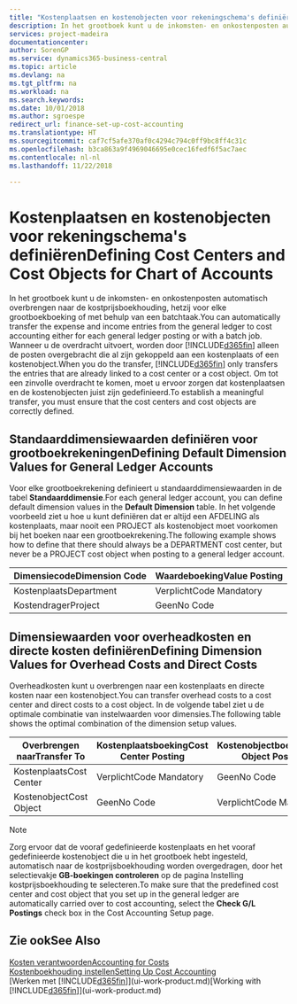 ```yaml
---
title: "Kostenplaatsen en kostenobjecten voor rekeningschema's definiëren | Microsoft Docs"
description: In het grootboek kunt u de inkomsten- en onkostenposten automatisch overbrengen naar de kostprijsboekhouding, hetzij voor elke grootboekboeking of met behulp van een batchtaak. Wanneer u de overdracht uitvoert, worden alleen de posten overgebracht die al zijn gekoppeld aan een kostenplaats of een kostenobject. Om tot een zinvolle overdracht te komen, moet u ervoor zorgen dat kostenplaatsen en de kostenobjecten juist zijn gedefinieerd.
services: project-madeira
documentationcenter: 
author: SorenGP
ms.service: dynamics365-business-central
ms.topic: article
ms.devlang: na
ms.tgt_pltfrm: na
ms.workload: na
ms.search.keywords: 
ms.date: 10/01/2018
ms.author: sgroespe
redirect_url: finance-set-up-cost-accounting
ms.translationtype: HT
ms.sourcegitcommit: caf7cf5afe370af0c4294c794c0ff9bc8ff4c31c
ms.openlocfilehash: b3ca863a9f4969046695e0cec16fedf6f5ac7aec
ms.contentlocale: nl-nl
ms.lasthandoff: 11/22/2018

---
```

# <a name="defining-cost-centers-and-cost-objects-for-chart-of-accounts"></a><span data-ttu-id="8caf5-105">Kostenplaatsen en kostenobjecten voor rekeningschema's definiëren</span><span class="sxs-lookup"><span data-stu-id="8caf5-105">Defining Cost Centers and Cost Objects for Chart of Accounts</span></span>
<span data-ttu-id="8caf5-106">In het grootboek kunt u de inkomsten- en onkostenposten automatisch overbrengen naar de kostprijsboekhouding, hetzij voor elke grootboekboeking of met behulp van een batchtaak.</span><span class="sxs-lookup"><span data-stu-id="8caf5-106">You can automatically transfer the expense and income entries from the general ledger to cost accounting either for each general ledger posting or with a batch job.</span></span> <span data-ttu-id="8caf5-107">Wanneer u de overdracht uitvoert, worden door [!INCLUDE[d365fin](includes/d365fin_md.md)] alleen de posten overgebracht die al zijn gekoppeld aan een kostenplaats of een kostenobject.</span><span class="sxs-lookup"><span data-stu-id="8caf5-107">When you do the transfer, [!INCLUDE[d365fin](includes/d365fin_md.md)] only transfers the entries that are already linked to a cost center or a cost object.</span></span> <span data-ttu-id="8caf5-108">Om tot een zinvolle overdracht te komen, moet u ervoor zorgen dat kostenplaatsen en de kostenobjecten juist zijn gedefinieerd.</span><span class="sxs-lookup"><span data-stu-id="8caf5-108">To establish a meaningful transfer, you must ensure that the cost centers and cost objects are correctly defined.</span></span>  

## <a name="defining-default-dimension-values-for-general-ledger-accounts"></a><span data-ttu-id="8caf5-109">Standaarddimensiewaarden definiëren voor grootboekrekeningen</span><span class="sxs-lookup"><span data-stu-id="8caf5-109">Defining Default Dimension Values for General Ledger Accounts</span></span>  
<span data-ttu-id="8caf5-110">Voor elke grootboekrekening definieert u standaarddimensiewaarden in de tabel **Standaarddimensie**.</span><span class="sxs-lookup"><span data-stu-id="8caf5-110">For each general ledger account, you can define default dimension values in the **Default Dimension** table.</span></span> <span data-ttu-id="8caf5-111">In het volgende voorbeeld ziet u hoe u kunt definiëren dat er altijd een AFDELING als kostenplaats, maar nooit een PROJECT als kostenobject moet voorkomen bij het boeken naar een grootboekrekening.</span><span class="sxs-lookup"><span data-stu-id="8caf5-111">The following example shows how to define that there should always be a DEPARTMENT cost center, but never be a PROJECT cost object when posting to a general ledger account.</span></span>  

|<span data-ttu-id="8caf5-112">**Dimensiecode**</span><span class="sxs-lookup"><span data-stu-id="8caf5-112">**Dimension Code**</span></span>|<span data-ttu-id="8caf5-113">**Waardeboeking**</span><span class="sxs-lookup"><span data-stu-id="8caf5-113">**Value Posting**</span></span>|  
|------------------------------------------|-----------------------------------------|  
|<span data-ttu-id="8caf5-114">Kostenplaats</span><span class="sxs-lookup"><span data-stu-id="8caf5-114">Department</span></span>|<span data-ttu-id="8caf5-115">Verplicht</span><span class="sxs-lookup"><span data-stu-id="8caf5-115">Code Mandatory</span></span>|  
|<span data-ttu-id="8caf5-116">Kostendrager</span><span class="sxs-lookup"><span data-stu-id="8caf5-116">Project</span></span>|<span data-ttu-id="8caf5-117">Geen</span><span class="sxs-lookup"><span data-stu-id="8caf5-117">No Code</span></span>|  

## <a name="defining-dimension-values-for-overhead-costs-and-direct-costs"></a><span data-ttu-id="8caf5-118">Dimensiewaarden voor overheadkosten en directe kosten definiëren</span><span class="sxs-lookup"><span data-stu-id="8caf5-118">Defining Dimension Values for Overhead Costs and Direct Costs</span></span>  
 <span data-ttu-id="8caf5-119">Overheadkosten kunt u overbrengen naar een kostenplaats en directe kosten naar een kostenobject.</span><span class="sxs-lookup"><span data-stu-id="8caf5-119">You can transfer overhead costs to a cost center and direct costs to a cost object.</span></span> <span data-ttu-id="8caf5-120">In de volgende tabel ziet u de optimale combinatie van instelwaarden voor dimensies.</span><span class="sxs-lookup"><span data-stu-id="8caf5-120">The following table shows the optimal combination of the dimension setup values.</span></span>  

|<span data-ttu-id="8caf5-121">Overbrengen naar</span><span class="sxs-lookup"><span data-stu-id="8caf5-121">Transfer To</span></span>|<span data-ttu-id="8caf5-122">Kostenplaatsboeking</span><span class="sxs-lookup"><span data-stu-id="8caf5-122">Cost Center Posting</span></span>|<span data-ttu-id="8caf5-123">Kostenobjectboeking</span><span class="sxs-lookup"><span data-stu-id="8caf5-123">Cost Object Posting</span></span>|  
|-----------------|-------------------------|-------------------------|  
|<span data-ttu-id="8caf5-124">Kostenplaats</span><span class="sxs-lookup"><span data-stu-id="8caf5-124">Cost Center</span></span>|<span data-ttu-id="8caf5-125">Verplicht</span><span class="sxs-lookup"><span data-stu-id="8caf5-125">Code Mandatory</span></span>|<span data-ttu-id="8caf5-126">Geen</span><span class="sxs-lookup"><span data-stu-id="8caf5-126">No Code</span></span>|  
|<span data-ttu-id="8caf5-127">Kostenobject</span><span class="sxs-lookup"><span data-stu-id="8caf5-127">Cost Object</span></span>|<span data-ttu-id="8caf5-128">Geen</span><span class="sxs-lookup"><span data-stu-id="8caf5-128">No Code</span></span>|<span data-ttu-id="8caf5-129">Verplicht</span><span class="sxs-lookup"><span data-stu-id="8caf5-129">Code Mandatory</span></span>|  

> [!NOTE]  
>  <span data-ttu-id="8caf5-130">Zorg ervoor dat de vooraf gedefinieerde kostenplaats en het vooraf gedefinieerde kostenobject die u in het grootboek hebt ingesteld, automatisch naar de kostprijsboekhouding worden overgedragen, door het selectievakje **GB-boekingen controleren** op de pagina Instelling kostprijsboekhouding te selecteren.</span><span class="sxs-lookup"><span data-stu-id="8caf5-130">To make sure that the predefined cost center and cost object that you set up in the general ledger are automatically carried over to cost accounting, select the **Check G/L Postings** check box in the Cost Accounting Setup page.</span></span>  

## <a name="see-also"></a><span data-ttu-id="8caf5-131">Zie ook</span><span class="sxs-lookup"><span data-stu-id="8caf5-131">See Also</span></span>  
[<span data-ttu-id="8caf5-132">Kosten verantwoorden</span><span class="sxs-lookup"><span data-stu-id="8caf5-132">Accounting for Costs</span></span>](finance-manage-cost-accounting.md)  
[<span data-ttu-id="8caf5-133">Kostenboekhouding instellen</span><span class="sxs-lookup"><span data-stu-id="8caf5-133">Setting Up Cost Accounting</span></span>](finance-set-up-cost-accounting.md)  
<span data-ttu-id="8caf5-134">[Werken met [!INCLUDE[d365fin](includes/d365fin_md.md)]](ui-work-product.md)</span><span class="sxs-lookup"><span data-stu-id="8caf5-134">[Working with [!INCLUDE[d365fin](includes/d365fin_md.md)]](ui-work-product.md)</span></span>

